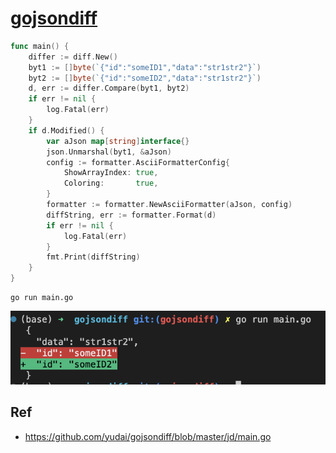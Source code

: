 # [gojsondiff](https://github.com/yudai/gojsondiff)

```go
func main() {
	differ := diff.New()
	byt1 := []byte(`{"id":"someID1","data":"str1str2"}`)
	byt2 := []byte(`{"id":"someID2","data":"str1str2"}`)
	d, err := differ.Compare(byt1, byt2)
	if err != nil {
		log.Fatal(err)
	}
	if d.Modified() {
		var aJson map[string]interface{}
		json.Unmarshal(byt1, &aJson)
		config := formatter.AsciiFormatterConfig{
			ShowArrayIndex: true,
			Coloring:       true,
		}
		formatter := formatter.NewAsciiFormatter(aJson, config)
		diffString, err := formatter.Format(d)
		if err != nil {
			log.Fatal(err)
		}
		fmt.Print(diffString)
	}
}
```


```
go run main.go
```

![](image.png)


## Ref
- https://github.com/yudai/gojsondiff/blob/master/jd/main.go
